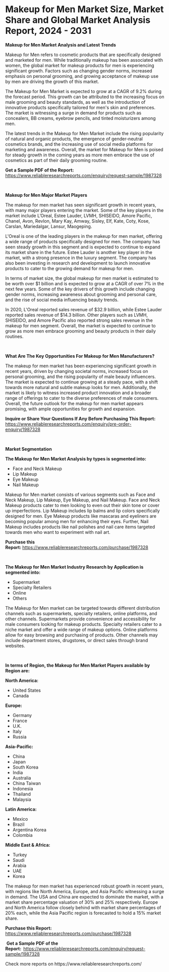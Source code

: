 <p><h1>Makeup for Men Market Size, Market Share and Global Market Analysis Report, 2024 - 2031</h1></p><p><strong>Makeup for Men Market Analysis and Latest Trends</strong></p>
<p><p>Makeup for Men refers to cosmetic products that are specifically designed and marketed for men. While traditionally makeup has been associated with women, the global market for makeup products for men is experiencing significant growth. Factors such as changing gender norms, increased emphasis on personal grooming, and growing acceptance of makeup use by men are driving the growth of this market.</p><p>The Makeup for Men Market is expected to grow at a CAGR of 9.2% during the forecast period. This growth can be attributed to the increasing focus on male grooming and beauty standards, as well as the introduction of innovative products specifically tailored for men's skin and preferences. The market is witnessing a surge in demand for products such as concealers, BB creams, eyebrow pencils, and tinted moisturizers among men. </p><p>The latest trends in the Makeup for Men Market include the rising popularity of natural and organic products, the emergence of gender-neutral cosmetics brands, and the increasing use of social media platforms for marketing and awareness. Overall, the market for Makeup for Men is poised for steady growth in the coming years as more men embrace the use of cosmetics as part of their daily grooming routine.</p></p>
<p><strong>Get a Sample PDF of the Report:&nbsp;</strong> <a href="https://www.reliableresearchreports.com/enquiry/request-sample/1987328">https://www.reliableresearchreports.com/enquiry/request-sample/1987328</a></p>
<p>&nbsp;</p>
<p><strong>Makeup for Men Major Market Players</strong></p>
<p><p>The makeup for men market has seen significant growth in recent years, with many major players entering the market. Some of the key players in the market include L’Oreal, Estee Lauder, LVMH, SHISEIDO, Amore Pacific, Chanel, Avon, Revlon, Mary Kay, Amway, Sisley, Elf, Kate, Coty, Kose, Carslan, Mariedalgar, Lansur, Maogeping.</p><p>L'Oreal is one of the leading players in the makeup for men market, offering a wide range of products specifically designed for men. The company has seen steady growth in this segment and is expected to continue to expand its market share in the future. Estee Lauder is another key player in the market, with a strong presence in the luxury segment. The company has also been investing in research and development to launch innovative products to cater to the growing demand for makeup for men.</p><p>In terms of market size, the global makeup for men market is estimated to be worth over $1 billion and is expected to grow at a CAGR of over 7% in the next few years. Some of the key drivers of this growth include changing gender norms, increasing awareness about grooming and personal care, and the rise of social media influencing beauty trends.</p><p>In 2020, L'Oreal reported sales revenue of $32.9 billion, while Estee Lauder reported sales revenue of $14.3 billion. Other players such as LVMH, SHISEIDO, and Amore Pacific also reported strong sales revenue in the makeup for men segment. Overall, the market is expected to continue to grow as more men embrace grooming and beauty products in their daily routines.</p></p>
<p>&nbsp;</p>
<p><strong>What Are The Key Opportunities For Makeup for Men Manufacturers?</strong></p>
<p><p>The makeup for men market has been experiencing significant growth in recent years, driven by changing societal norms, increased focus on personal grooming, and the rising popularity of male beauty influencers. The market is expected to continue growing at a steady pace, with a shift towards more natural and subtle makeup looks for men. Additionally, the market is likely to witness increased product innovation and a broader range of offerings to cater to the diverse preferences of male consumers. Overall, the future outlook for the makeup for men market appears promising, with ample opportunities for growth and expansion.</p></p>
<p><strong>Inquire or Share Your Questions If Any Before Purchasing This Report:</strong> <a href="https://www.reliableresearchreports.com/enquiry/pre-order-enquiry/1987328">https://www.reliableresearchreports.com/enquiry/pre-order-enquiry/1987328</a></p>
<p>&nbsp;</p>
<p><strong>Market Segmentation</strong></p>
<p><strong>The Makeup for Men Market Analysis by types is segmented into:</strong></p>
<p><ul><li>Face and Neck Makeup</li><li>Lip Makeup</li><li>Eye Makeup</li><li>Nail Makeup</li></ul></p>
<p><p>Makeup for Men market consists of various segments such as Face and Neck Makeup, Lip Makeup, Eye Makeup, and Nail Makeup. Face and Neck Makeup products cater to men looking to even out their skin tone or cover up imperfections. Lip Makeup includes lip balms and lip colors specifically designed for men. Eye Makeup products like mascaras and eyeliners are becoming popular among men for enhancing their eyes. Further, Nail Makeup includes products like nail polishes and nail care items targeted towards men who want to experiment with nail art.</p></p>
<p><strong>Purchase this Report:&nbsp;</strong><a href="https://www.reliableresearchreports.com/purchase/1987328">https://www.reliableresearchreports.com/purchase/1987328</a></p>
<p>&nbsp;</p>
<p><strong>The Makeup for Men Market Industry Research by Application is segmented into:</strong></p>
<p><ul><li>Supermarket</li><li>Specialty Retailers</li><li>Online</li><li>Others</li></ul></p>
<p><p>The Makeup for Men market can be targeted towards different distribution channels such as supermarkets, specialty retailers, online platforms, and other channels. Supermarkets provide convenience and accessibility for male consumers looking for makeup products. Specialty retailers cater to a niche market and offer a wide range of makeup options. Online platforms allow for easy browsing and purchasing of products. Other channels may include department stores, drugstores, or direct sales through brand websites.</p></p>
<p>&nbsp;</p>
<p><strong>In terms of Region, the Makeup for Men Market Players available by Region are:</strong></p>
<p>
    <p> <strong> North America: </strong>
        <ul>
            <li>United States</li>
            <li>Canada</li>
        </ul>
        </p> 
    <p> <strong> Europe: </strong>
        <ul>
            <li>Germany</li>
            <li>France</li>
            <li>U.K.</li>
            <li>Italy</li>
            <li>Russia</li>
        </ul>
        </p> 
    <p> <strong> Asia-Pacific: </strong>
        <ul>
            <li>China</li>
            <li>Japan</li>
            <li>South Korea</li>
            <li>India</li>
            <li>Australia</li>
            <li>China Taiwan</li>
            <li>Indonesia</li>
            <li>Thailand</li>
            <li>Malaysia</li>
        </ul>
        </p> 
    <p> <strong> Latin America: </strong>
        <ul>
            <li>Mexico</li>
            <li>Brazil</li>
            <li>Argentina Korea</li>
            <li>Colombia</li>
        </ul>
        </p> 
    <p> <strong> Middle East & Africa: </strong>
        <ul>
            <li>Turkey</li>
            <li>Saudi</li>
            <li>Arabia</li>
            <li>UAE</li>
            <li>Korea</li>
        </ul>
    </p>
    </p>
<p><p>The makeup for men market has experienced robust growth in recent years, with regions like North America, Europe, and Asia Pacific witnessing a surge in demand. The USA and China are expected to dominate the market, with a market share percentage valuation of 30% and 25% respectively. Europe and North America follow closely behind with market share percentages of 20% each, while the Asia Pacific region is forecasted to hold a 15% market share.</p></p>
<p><strong>Purchase this Report: </strong><a href="https://www.reliableresearchreports.com/purchase/1987328">https://www.reliableresearchreports.com/purchase/1987328</a></p>
<p>&nbsp;<strong>Get a Sample PDF of the Report:&nbsp;&nbsp;</strong><a href="https://www.reliableresearchreports.com/enquiry/request-sample/1987328">https://www.reliableresearchreports.com/enquiry/request-sample/1987328</a></p>
<p><strong></strong></p>
<p>Check more reports on https://www.reliableresearchreports.com/</p>